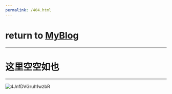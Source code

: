 ```yaml
---
permalink: /404.html
---
```


# return to [MyBlog](https://lengdaxia.github.io/myblogs/)



---

# 这里空空如也

---



![4JnfDVGruh1wzbR](https://s2.loli.net/2021/12/21/4JnfDVGruh1wzbR.jpg)
